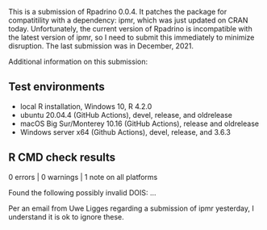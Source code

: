 This is a submission of Rpadrino 0.0.4. It patches the package for compatitility with a dependency: ipmr, which was just updated on CRAN today. Unfortunately, the current version of Rpadrino is incompatible with the latest version of ipmr, so I need to submit this immediately to minimize disruption. The last submission was in December, 2021.

Additional information on this submission:

## Test environments
* local R installation, Windows 10, R 4.2.0
* ubuntu 20.04.4 (GitHub Actions), devel, release, and oldrelease
* macOS Big Sur/Monterey 10.16 (GitHub Actions), release and oldrelease
* Windows server x64 (Github Actions), devel, release, and 3.6.3


## R CMD check results

0 errors | 0 warnings | 1 note on all platforms

Found the following possibly invalid DOIS: ...

Per an email from Uwe Ligges regarding a submission of ipmr yesterday, I understand it is ok to ignore these.


